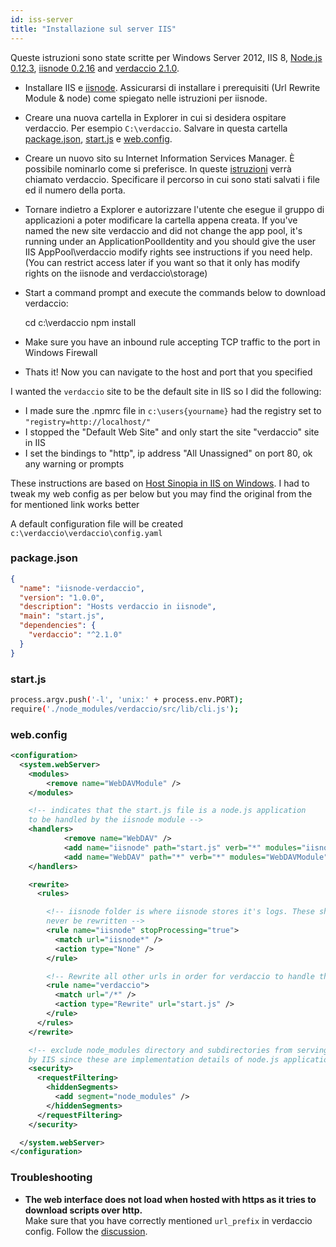 ```yaml
---
id: iss-server
title: "Installazione sul server IIS"
---
```

Queste istruzioni sono state scritte per Windows Server 2012, IIS 8, [Node.js 0.12.3](https://nodejs.org/), [iisnode 0.2.16](https://github.com/tjanczuk/iisnode) and [verdaccio 2.1.0](https://github.com/verdaccio/verdaccio).

- Installare IIS e [iisnode](https://github.com/tjanczuk/iisnode). Assicurarsi di installare i prerequisiti (Url Rewrite Module & node) come spiegato nelle istruzioni per iisnode.
- Creare una nuova cartella in Explorer in cui si desidera ospitare verdaccio. Per esempio `C:\verdaccio`. Salvare in questa cartella [package.json](#packagejson), [start.js](#startjs) e [web.config](#webconfig).
- Creare un nuovo sito su Internet Information Services Manager. È possibile nominarlo come si preferisce. In queste [istruzioni](http://www.iis.net/learn/manage/configuring-security/application-pool-identities) verrà chiamato verdaccio. Specificare il percorso in cui sono stati salvati i file ed il numero della porta.
- Tornare indietro a Explorer e autorizzare l'utente che esegue il gruppo di applicazioni a poter modificare la cartella appena creata. If you've named the new site verdaccio and did not change the app pool, it's running under an ApplicationPoolIdentity and you should give the user IIS AppPool\verdaccio modify rights see instructions if you need help. (You can restrict access later if you want so that it only has modify rights on the iisnode and verdaccio\storage)
- Start a command prompt and execute the commands below to download verdaccio:

    cd c:\verdaccio
    npm install
    

- Make sure you have an inbound rule accepting TCP traffic to the port in Windows Firewall
- Thats it! Now you can navigate to the host and port that you specified

I wanted the `verdaccio` site to be the default site in IIS so I did the following:

- I made sure the .npmrc file in `c:\users{yourname}` had the registry set to `"registry=http://localhost/"`
- I stopped the "Default Web Site" and only start the site "verdaccio" site in IIS
- I set the bindings to "http", ip address "All Unassigned" on port 80, ok any warning or prompts

These instructions are based on [Host Sinopia in IIS on Windows](https://gist.github.com/HCanber/4dd8409f79991a09ac75). I had to tweak my web config as per below but you may find the original from the for mentioned link works better

A default configuration file will be created `c:\verdaccio\verdaccio\config.yaml`

### package.json

```json
{
  "name": "iisnode-verdaccio",
  "version": "1.0.0",
  "description": "Hosts verdaccio in iisnode",
  "main": "start.js",
  "dependencies": {
    "verdaccio": "^2.1.0"
  }
}
```

### start.js

```bash
process.argv.push('-l', 'unix:' + process.env.PORT);
require('./node_modules/verdaccio/src/lib/cli.js');
```

### web.config

```xml
<configuration>
  <system.webServer>
    <modules>
        <remove name="WebDAVModule" />
    </modules>

    <!-- indicates that the start.js file is a node.js application
    to be handled by the iisnode module -->
    <handlers>
            <remove name="WebDAV" />
            <add name="iisnode" path="start.js" verb="*" modules="iisnode" resourceType="Unspecified" requireAccess="Execute" />
            <add name="WebDAV" path="*" verb="*" modules="WebDAVModule" resourceType="Unspecified" requireAccess="Execute" />
    </handlers>

    <rewrite>
      <rules>

        <!-- iisnode folder is where iisnode stores it's logs. These should
        never be rewritten -->
        <rule name="iisnode" stopProcessing="true">
          <match url="iisnode*" />
          <action type="None" />
        </rule>

        <!-- Rewrite all other urls in order for verdaccio to handle these -->
        <rule name="verdaccio">
          <match url="/*" />
          <action type="Rewrite" url="start.js" />
        </rule>
      </rules>
    </rewrite>

    <!-- exclude node_modules directory and subdirectories from serving
    by IIS since these are implementation details of node.js applications -->
    <security>
      <requestFiltering>
        <hiddenSegments>
          <add segment="node_modules" />
        </hiddenSegments>
      </requestFiltering>
    </security>

  </system.webServer>
</configuration>
```

### Troubleshooting

- **The web interface does not load when hosted with https as it tries to download scripts over http.**  
    Make sure that you have correctly mentioned `url_prefix` in verdaccio config. Follow the [discussion](https://github.com/verdaccio/verdaccio/issues/622).